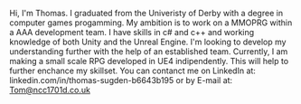 <!---
Banzooki/Banzooki is a ✨ special ✨ repository because its `README.md` (this file) appears on your GitHub profile.
You can click the Preview link to take a look at your changes.
--->
Hi, I'm Thomas. I graduated from the Univeristy of Derby with a degree in computer games progamming. My ambition is to work on a MMOPRG within a AAA development team.
I have skills in c# and c++ and working knowledge of both Unity and the Unreal Engine. I'm looking to develop my understanding further with the help of an established team.
Currently, I am making a small scale RPG developed in UE4 indipendently. This will help to further enchance my skillset.
You can contanct me on LinkedIn at: linkedin.com/in/thomas-sugden-b6643b195 or by E-mail at: Tom@ncc1701d.co.uk
